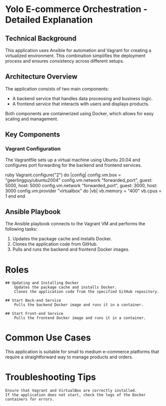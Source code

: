# Yolo E-commerce Orchestration - Detailed Explanation

## Technical Background
This application uses Ansible for automation and Vagrant for creating a virtualized environment. This combination simplifies the deployment process and ensures consistency across different setups.

## Architecture Overview
The application consists of two main components:
- A backend service that handles data processing and business logic.
- A frontend service that interacts with users and displays products.

Both components are containerized using Docker, which allows for easy scaling and management.

## Key Components
### Vagrant Configuration
The Vagrantfile sets up a virtual machine using Ubuntu 20.04 and configures port forwarding for the backend and frontend services.

ruby
Vagrant.configure("2") do |config|
  config.vm.box = "geerlingguy/ubuntu2004"
  config.vm.network "forwarded_port", guest: 5000, host: 5000
  config.vm.network "forwarded_port", guest: 3000, host: 3000
  config.vm.provider "virtualbox" do |vb|
    vb.memory = "400"
    vb.cpus = 1
  end
end


## Ansible Playbook

The Ansible playbook connects to the Vagrant VM and performs the following tasks:

 1.   Updates the package cache and installs Docker.
 2.   Clones the application code from GitHub.
 3.   Pulls and runs the backend and frontend Docker images.

# Roles

    ## Updating and Installing Docker
        Updates the package cache and installs Docker.
        Clones the application code from the specified GitHub repository.

    ## Start Back-end Service
        Pulls the backend Docker image and runs it in a container.

    ## Start Front-end Service
        Pulls the frontend Docker image and runs it in a container.

# Common Use Cases

This application is suitable for small to medium e-commerce platforms that require a straightforward way to manage products and orders.

# Troubleshooting Tips

    Ensure that Vagrant and VirtualBox are correctly installed.
    If the application does not start, check the logs of the Docker containers for errors.
